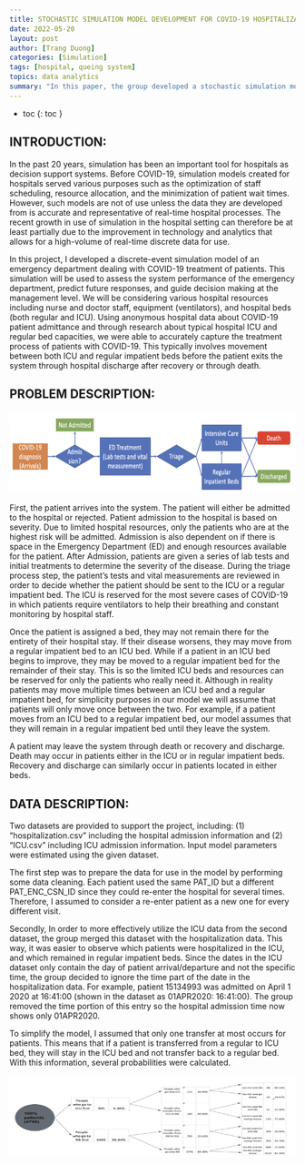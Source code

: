 ```yaml
---
title: STOCHASTIC SIMULATION MODEL DEVELOPMENT FOR COVID-19 HOSPITALIZATION
date: 2022-05-20
layout: post
author: [Trang Duong]
categories: [Simulation]
tags: [hospital, queing system]
topics: data analytics
summary: "In this paper, the group developed a stochastic simulation model for Healthcare System management during the COVID-19 pandemic. The model focuses on the Emergency Department (ED) from the diagnosis of patient arrivals with COVID-19 to the death or discharge of the patient from the hospital. It also considers the fact that once admitted and initial tests are conducted, patients who are assigned to a bed in the Intensive Care Unit (ICU) or a Regular Impatient Bed will often switch between the 2 as their condition improves or worsens. The patients who have the most serious cases of COVID-19 will be placed in ICU beds which are the bottleneck to hospitals effectively saving COID-19 patients due to their low resource capacity. As a result, the model focuses heavily on utilizing ICU beds most effectively. This model was developed with the purpose of aiding Hospitals in minimizing COVID deaths with the optimal allocation of resources with a focus on ICU beds. Our results showed that at least 90 ICU are needed to serve the same amount of arrival for COVID-19 patients without any wait time. Since the model can be applied to a variety of different hospital’s situation, it can be used by hospital manager’s find out their possible capacity and solutions to improve services."
---
```


- toc
{: toc } 

## INTRODUCTION:  
In the past 20 years, simulation has been an important tool for hospitals as decision support systems. Before COVID-19, simulation models created for hospitals served various purposes such as the optimization of staff scheduling, resource allocation, and the minimization of patient wait times. However, such models are not of use unless the data they are developed from is accurate and representative of real-time hospital processes. The recent growth in use of simulation in the hospital setting can therefore be at least partially due to the improvement in technology and analytics that allows for a high-volume of real-time discrete data for use. 

In this project, I developed a discrete-event simulation model of an emergency department dealing with COVID-19 treatment of patients. This simulation will be used to assess the system performance of the emergency department, predict future responses, and guide decision making at the management level. We will be considering various hospital resources including nurse and doctor staff, equipment (ventilators), and hospital beds (both regular and ICU). Using anonymous hospital data about COVID-19 patient admittance and through research about typical hospital ICU and regular bed capacities, we were able to accurately capture the treatment process of patients with COVID-19. This typically involves movement between both ICU and regular impatient beds before the patient exits the system through hospital discharge after recovery or through death.

## PROBLEM DESCRIPTION:

<img src="/assets/Simulation-photos/logical-thinking.png" alt="Logical simulation model thinking" width="653" height="145">

First, the patient arrives into the system. The patient will either be admitted to the hospital or rejected. Patient admission to the hospital is based on severity. Due to limited hospital resources, only the patients who are at the highest risk will be admitted. Admission is also dependent on if there is space in the Emergency Department (ED) and enough resources available for the patient. After Admission, patients are given a series of lab tests and initial treatments to determine the severity of the disease. During the triage process step, the patient’s tests and vital measurements are reviewed in order to decide whether the patient should be sent to the ICU or a regular impatient bed. The ICU is reserved for the most severe cases of COVID-19 in which patients require ventilators to help their breathing and constant monitoring by hospital staff. 

Once the patient is assigned a bed, they may not remain there for the entirety of their hospital stay. If their disease worsens, they may move from a regular impatient bed to an ICU bed. While if a patient in an ICU bed begins to improve, they may be moved to a regular impatient bed for the remainder of their stay. This is so the limited ICU beds and resources can be reserved for only the patients who really need it. Although in reality patients may move multiple times between an ICU bed and a regular impatient bed, for simplicity purposes in our model we will assume that patients will only move once between the two. For example, if a patient moves from an ICU bed to a regular impatient bed, our model assumes that they will remain in a regular impatient bed until they leave the system. 

A patient may leave the system through death or recovery and discharge. Death may occur in patients either in the ICU or in regular impatient beds. Recovery and discharge can similarly occur in patients located in either beds. 

## DATA DESCRIPTION:
Two datasets are provided to support the project, including:
(1) “hospitalization.csv” including the hospital admission information and (2) “ICU.csv” including ICU admission information. Input model parameters were estimated using the given dataset.

The first step was to prepare the data for use in the model by performing some data cleaning. Each patient used the same PAT_ID but a different PAT_ENC_CSN_ID since they could re-enter the hospital for several times. Therefore, I assumed to consider a re-enter patient as a new one for every different visit. 

Secondly, In order to more effectively utilize the ICU data from the second dataset, the group merged this dataset with the hospitalization data. This way, it was easier to observe which patients were hospitalized in the ICU, and which remained in regular impatient beds. Since the dates in the ICU dataset only contain the day of patient arrival/departure and not the specific time, the group decided to ignore the time part of the date in the hospitalization data. For example, patient 15134993 was admitted on April 1 2020 at 16:41:00 (shown in the dataset as 01APR2020: 16:41:00). The group removed the time portion of this entry so the hospital admission time now shows only 01APR2020. 

To simplify the model, I assumed that only one transfer at most occurs for patients. This means that if a patient is transferred from a regular to ICU bed, they will stay in the ICU bed and not transfer back to a regular bed. With this information, several probabilities were calculated. 

<img src="/assets/Simulation-photos/probability-calculation.png" alt="Logical simulation model thinking" width="653" height="145">


